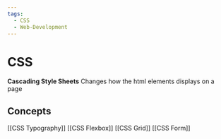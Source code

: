 ```yaml
---
tags:
  - CSS
  - Web-Development
---
```

# CSS
**Cascading Style Sheets**
Changes how the html elements displays on a page

## Concepts
[[CSS Typography]]
[[CSS Flexbox]]
[[CSS Grid]]
[[CSS Form]]